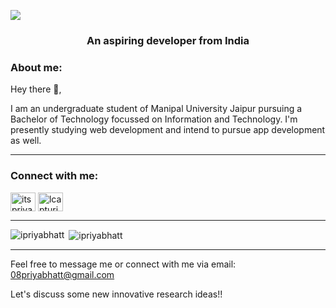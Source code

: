 ![](https://github.com/ipriyabhatt/bhatt-priya/blob/main/Black%20and%20Yellow%20Illustrated%20Designer%20LinkedIn%20Banner.png)

<h3 align="center">An aspiring developer from India</h3>

<h3 align="left">About me:</h3>

Hey there 👋,

 I am an undergraduate student of Manipal University Jaipur pursuing a Bachelor of Technology focussed on Information and Technology. I'm presently studying web development and intend to pursue app development as well.

 
 ---



<h3 align="left">Connect with me:</h3>
<p align="left">
<a href="https://twitter.com/itspriyabhatt" target="blank"><img align="center" src="https://raw.githubusercontent.com/rahuldkjain/github-profile-readme-generator/master/src/images/icons/Social/twitter.svg" alt="itspriyabhatt" height="30" width="40" /></a>
 <a href="https://instagram.com/safarnamao_o" target="blank"><img align="center" src="https://raw.githubusercontent.com/rahuldkjain/github-profile-readme-generator/master/src/images/icons/Social/instagram.svg" alt="lcapturingl" height="30" width="40" /></a>
</p>

----


<p><img align="left" src="https://github-readme-stats.vercel.app/api/top-langs?username=ipriyabhatt&show_icons=true&locale=en&layout=compact&theme=tokyonight" alt="ipriyabhatt" /></p>
<p>&nbsp;<img align="center" src="https://github-readme-stats.vercel.app/api?username=ipriyabhatt&show_icons=true&locale=en&theme=tokyonight" alt="ipriyabhatt" /></p>

---

Feel free to message me or connect with me via email: 08priyabhatt@gmail.com

Let's discuss some new innovative research ideas!!



